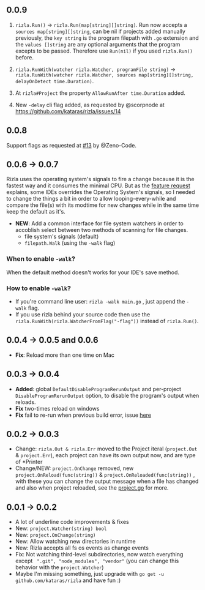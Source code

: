 ## 0.0.9

1. `rizla.Run()` -> `rizla.Run(map[string][]string)`. Run now accepts a `sources map[string][]string`, can be nil if projects added manually previously, the `key string` is the program filepath with `.go` extension and the `values []string` are any optional arguments that the program excepts to be passed. Therefore use `Run(nil)` if you used `rizla.Run()` before.

2. `rizla.RunWith(watcher rizla.Watcher, programFile string)` -> `rizla.RunWith(watcher rizla.Watcher, sources map[string][]string, delayOnDetect time.Duration)`.

3. At `rizla#Project` the property `AllowRunAfter time.Duration` added.

4. New `-delay` cli flag added, as requested by @scorpnode at https://github.com/kataras/rizla/issues/14

## 0.0.8

Support flags as requested at [#13](https://github.com/kataras/rizla/issues/13) by @Zeno-Code.

## 0.0.6 -> 0.0.7

Rizla uses the operating system's signals to fire a change because it is the fastest way and it consumes the minimal CPU.
But as the [feature request](https://github.com/kataras/rizla/issues/6) explains, some IDEs overrides the Operating System's signals, so I needed to change the things a bit in order to allow
looping-every-while and compare the file(s) with its modtime for new changes while in the same time keep the default as it's.

- **NEW**: Add a common interface for file system watchers in order to accoblish select between two methods of scanning for file changes.
    - file system's signals (default)
    - `filepath.Walk` (using the `-walk` flag)

### When to enable `-walk`?
When the default method doesn't works for your IDE's save method.

### How to enable `-walk`?
- If you're command line user: `rizla -walk main.go` , just append the `-walk` flag.
- If you use rizla behind your source code then use the `rizla.RunWith(rizla.WatcherFromFlag("-flag"))` instead of `rizla.Run()`.


## 0.0.4 -> 0.0.5 and 0.0.6

- **Fix**: Reload more than one time on Mac

## 0.0.3 -> 0.0.4

- **Added**: global `DefaultDisableProgramRerunOutput` and per-project `DisableProgramRerunOutput` option, to disable the program's output when reloads.
- **Fix** two-times reload on windows
- **Fix** fail to re-run when previous build error, issue [here](https://github.com/kataras/rizla/issues/1)

## 0.0.2 -> 0.0.3
- Change: `rizla.Out & rizla.Err` moved to the Project iteral (`project.Out` & `project.Err`), each project can have its own output now, and are type of *Printer
- Change/NEW: `project.OnChange` removed, new  `project.OnReload(func(string))` & `project.OnReloaded(func(string))` , with these you can change the output message when a file has changed and also when project reloaded, see the [project.go](https://github.com/kataras/rizla/blob/master/project.go) for more.

## 0.0.1 -> 0.0.2

- A lot of underline code improvements & fixes
- New: `project.Watcher(string) bool`
- New: `project.OnChange(string)`
- New: Allow watching new directories in runtime
- New: Rizla accepts all fs os events as change events
- Fix: Not watching third-level subdirectories, now watch everything except ` ".git", "node_modules", "vendor"` (you can change this behavior with the `project.Watcher`)
- Maybe I'm missing something, just upgrade with `go get -u github.com/kataras/rizla` and have fun :)
